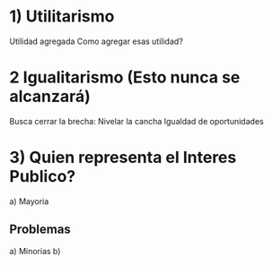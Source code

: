 # 1) Utilitarismo
  Utilidad agregada
      Como agregar esas utilidad?
# 2 Igualitarismo (Esto nunca se alcanzará)
  Busca cerrar la brecha: Nivelar la cancha
  Igualdad de oportunidades
  
# 3) Quien representa el Interes Publico?
  a) Mayoria
  ## Problemas
  a) Minorias
  b) 
